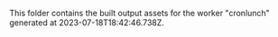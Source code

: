 This folder contains the built output assets for the worker "cronlunch" generated at 2023-07-18T18:42:46.738Z.